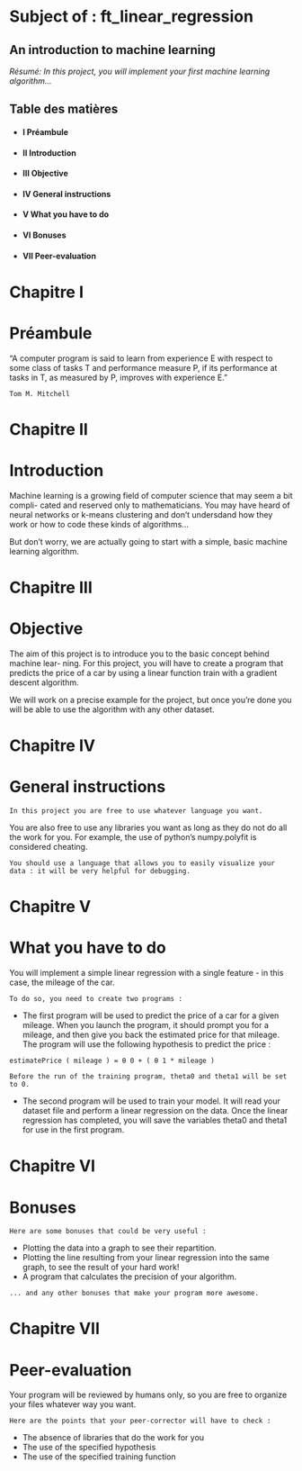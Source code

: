 
# Subject of : ft_linear_regression

## An introduction to machine learning

_Résumé: In this project, you will implement your first machine learning algorithm..._


## Table des matières

- #### I Préambule
- #### II Introduction
- #### III Objective
- #### IV General instructions
- #### V What you have to do
- #### VI Bonuses
- #### VII Peer-evaluation


# Chapitre I

# Préambule

“A computer program is said to learn from experience E with respect to some
class of tasks T and performance measure P, if its performance at tasks in
T, as measured by P, improves with experience E.”

```
Tom M. Mitchell
```

# Chapitre II

# Introduction

Machine learning is a growing field of computer science that may seem a bit compli-
cated and reserved only to mathematicians. You may have heard of neural networks or
k-means clustering and don’t undersdand how they work or how to code these kinds of
algorithms...

But don’t worry, we are actually going to start with a simple, basic machine learning
algorithm.


# Chapitre III

# Objective

The aim of this project is to introduce you to the basic concept behind machine lear-
ning. For this project, you will have to create a program that predicts the price of a car
by using a linear function train with a gradient descent algorithm.

We will work on a precise example for the project, but once you’re done you will be
able to use the algorithm with any other dataset.


# Chapitre IV

# General instructions

```
In this project you are free to use whatever language you want.
```
You are also free to use any libraries you want as long as they do not do all the work
for you. For example, the use of python’s numpy.polyfit is considered cheating.

```
You should use a language that allows you to easily visualize your
data : it will be very helpful for debugging.
```

# Chapitre V

# What you have to do

You will implement a simple linear regression with a single feature - in this case, the
mileage of the car.

```
To do so, you need to create two programs :
```
- The first program will be used to predict the price of a car for a given mileage.
    When you launch the program, it should prompt you for a mileage, and then give
    you back the estimated price for that mileage. The program will use the following
    hypothesis to predict the price :

```
estimatePrice ( mileage ) = θ 0 + ( θ 1 * mileage )
```

```
Before the run of the training program, theta0 and theta1 will be set to 0.
```
- The second program will be used to train your model. It will read your dataset
    file and perform a linear regression on the data.
    Once the linear regression has completed, you will save the variables theta0 and
    theta1 for use in the first program.
    
# Chapitre VI

# Bonuses

```
Here are some bonuses that could be very useful :
```
- Plotting the data into a graph to see their repartition.
- Plotting the line resulting from your linear regression into the same graph, to see
    the result of your hard work!
- A program that calculates the precision of your algorithm.

```
... and any other bonuses that make your program more awesome.
```

# Chapitre VII

# Peer-evaluation

Your program will be reviewed by humans only, so you are free to organize your files
whatever way you want.

```
Here are the points that your peer-corrector will have to check :
```
- The absence of libraries that do the work for you
- The use of the specified hypothesis
- The use of the specified training function



